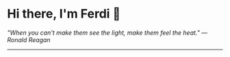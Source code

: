 <h1>Hi there, I'm Ferdi 👋</h1>

<p><em>
  "When you can't make them see the light, make them feel the heat." — Ronald Reagan
</em></p>

---
